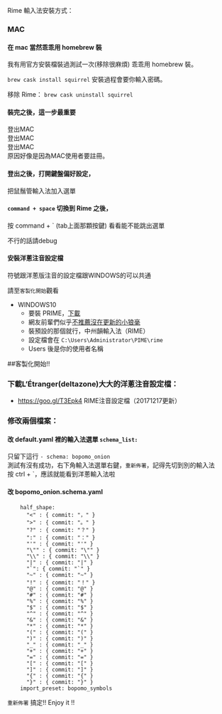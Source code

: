 Rime 輸入法安裝方式：

### MAC

#### 在 mac 當然乖乖用 homebrew 裝
我有用官方安裝檔裝過測試一次(移除很麻煩)
乖乖用 homebrew 裝。

`brew cask install squirrel`
安裝過程會要你輸入密碼。

移除 Rime：
`brew cask uninstall squirrel`


#### 裝完之後，這一步最重要
登出MAC  
登出MAC  
登出MAC  
原因好像是因為MAC使用者要註冊。

#### 登出之後，打開鍵盤偏好設定，
把鼠鬚管輸入法加入選單

#### `command + space` 切換到 Rime 之後，

按 command + \` (tab上面那顆按鍵)
看看能不能跳出選單

不行的話請debug

#### 安裝洋蔥注音設定檔
符號跟洋蔥版注音的設定檔跟WINDOWS的可以共通

請至`客製化開始`觀看

* WINDOWS10
  - 要裝 PRIME，[下載](https://github.com/osfans/PRIME/releases)
  - 網友前輩們似乎[不推薦沒在更新的小狼毫](https://mind.momok.xyz/archives/replace-rime-ime-with-prime.html)
  - 裝預設的那個就行，中州韻輸入法（RIME）
  - 設定檔會在 `C:\Users\Administrator\PIME\rime`
  - Users 後是你的使用者名稱

##客製化開始!!
### 下載L’Étranger(deltazone)大大的洋蔥注音設定檔：
* https://goo.gl/T3Epk4 RIME注音設定檔（20171217更新）

### 修改兩個檔案：
#### 改 default.yaml 裡的輸入法選單 `schema_list:`
只留下這行 `- schema: bopomo_onion`  
測試有沒有成功，右下角輸入法選單右鍵，`重新佈署`，記得先切到別的輸入法  
按 ctrl + \`，應該就能看到洋蔥輸入法啦

#### 改 bopomo_onion.schema.yaml

```
    half_shape:
      "<" : { commit: "，" }
      ">" : { commit: "。" }
      "?" : { commit: "？" }
      ":" : { commit: "：" }
      "'" : { commit: "'" }
      "\"" : { commit: "\"" }
      "\\" : { commit: "\\" }
      "|" : { commit: "|" }
      "`": { commit: "`" }
      "~" : { commit: "~" }
      "!" : { commit: "！" }
      "@" : { commit: "@" }
      "#" : { commit: "#" }
      "%" : { commit: "%" }
      "$" : { commit: "$" }
      "^" : { commit: "^" }
      "&" : { commit: "&" }
      "*" : { commit: "*" }
      "(" : { commit: "(" }
      ")" : { commit: ")" }
      "_" : { commit: "_" }
      "+" : { commit: "+" }
      "=" : { commit: "=" }
      "[" : { commit: "[" }
      "]" : { commit: "]" }
      "{" : { commit: "{" }
      "}" : { commit: "}" }
    import_preset: bopomo_symbols
```

`重新佈署`
搞定!! Enjoy it !!
